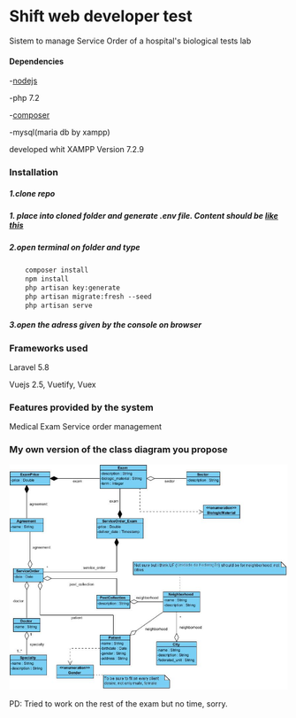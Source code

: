 # Shift web developer test
Sistem to manage Service Order of a hospital's biological tests lab

#### Dependencies
 
    
-[nodejs](https://nodejs.org/dist/v10.16.0/node-v10.16.0-x64.msi)

-php 7.2

-[composer ](https://getcomposer.org/Composer-Setup.exe)

-mysql(maria db by xampp)
    
developed whit XAMPP Version 7.2.9
    
### Installation

##### 1.clone repo


##### 1. place into cloned folder and generate .env file. Content should be [like this](https://github.com/laravel/laravel/blob/master/.env.example)


##### 2.open terminal on folder and type
 
        composer install
        npm install
        php artisan key:generate
        php artisan migrate:fresh --seed
        php artisan serve

##### 3.open the adress given by the console on browser
        
### Frameworks used

Laravel 5.8

Vuejs 2.5, Vuetify, Vuex

### Features provided by the system

Medical Exam Service order management

  
### My own version of the class diagram you propose

![my custom diagram](https://github.com/michafrometa/Shift/blob/master/public/img/class_diagram.jpg)

PD: Tried to work on the rest of the exam but no time, sorry.